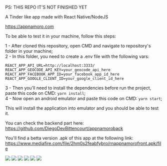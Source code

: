 PS: THIS REPO IT'S NOT FINISHED YET

A Tinder like app made with React Native/NodeJS

https://appnamoro.com

To be able to test it in your machine, follow this steps:

1 - After cloned this repository, open CMD and navigate to repository's folder in your machine;<br/>
2 - In this folder, you need to create a .env file with the following vars:<br/>
```
REACT_APP_API_URL=http://localhost:3333/
REACT_APP_GEOCODE_API_KEY=your_geocode_api_here
REACT_APP_FACEBOOK_APP_ID=your_facebook_app_id_here
REACT_APP_GOOGLE_CLIENT_ID=your_google_client_id_here
```
3 - Then you'll need to install the dependencies before run the project, paste this code on CMD: `yarn install`;<br/>
4 - Now open an android emulator and paste this code on CMD: `yarn start`;<br/>

This will install the application into emulator and you should be able to test it.

You can check the backend part here: https://github.com/DiegoDevBittencourt/appnamoroback

You'll find a betta version .apk of this app at the following link: https://www.mediafire.com/file/2hm0s2feabfybro/rnappnamorofront.apk/file

![](https://i.imgur.com/tKxYxzy.png)
![](https://i.imgur.com/nkry9iB.png)
![](https://i.imgur.com/Vb2EBFi.png)
![](https://i.imgur.com/2yLy5kB.png)
![](https://i.imgur.com/0gxIENW.png)
![](https://i.imgur.com/55ImOV6.png)
